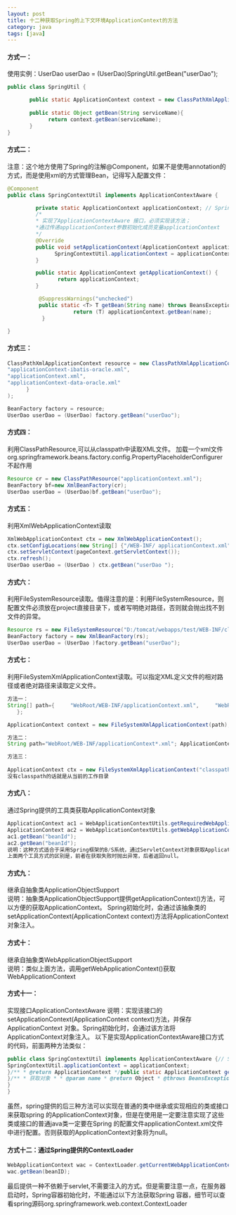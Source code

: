 ```yaml
---
layout: post
title: 十二种获取Spring的上下文环境ApplicationContext的方法
category: java
tags: [java]
---
```

#### 方式一：
使用实例：UserDao userDao = (UserDao)SpringUtil.getBean("userDao");
```java
public class SpringUtil {

       public static ApplicationContext context = new ClassPathXmlApplicationContext("applicationContext.xml");
 
       public static Object getBean(String serviceName){
             return context.getBean(serviceName);
       }
}
```
#### 方式二：
注意：这个地方使用了Spring的注解@Component，如果不是使用annotation的方式，而是使用xml的方式管理Bean，记得写入配置文件：
<bean id="springContextUtil" class="com.xxx.util.SpringContextUtil" singleton="true" />
```java
@Component
public class SpringContextUtil implements ApplicationContextAware {

         private static ApplicationContext applicationContext; // Spring应用上下文环境         
         /*          
         * 实现了ApplicationContextAware 接口，必须实现该方法；           
         *通过传递applicationContext参数初始化成员变量applicationContext          
         */
         @Override         
         public void setApplicationContext(ApplicationContext applicationContext) throws BeansException {
               SpringContextUtil.applicationContext = applicationContext;
         }

         public static ApplicationContext getApplicationContext() {
                return applicationContext;
         }

          @SuppressWarnings("unchecked")
          public static <T> T getBean(String name) throws BeansException {
                     return (T) applicationContext.getBean(name);
           }

}
```
####  方式三：
```java
ClassPathXmlApplicationContext resource = new ClassPathXmlApplicationContext(new String[]{       
"applicationContext-ibatis-oracle.xml",       
"applicationContext.xml",       
"applicationContext-data-oracle.xml"
      }
); 

BeanFactory factory = resource; 
UserDao userDao = (UserDao) factory.getBean("userDao");
```
#### 方式四：
利用ClassPathResource,可以从classpath中读取XML文件。
加载一个xml文件org.springframework.beans.factory.config.PropertyPlaceholderConfigurer不起作用
```java
Resource cr = new ClassPathResource("applicationContext.xml"); 
BeanFactory bf=new XmlBeanFactory(cr); 
UserDao userDao = (UserDao)bf.getBean("userDao");
```
#### 方式五：
利用XmlWebApplicationContext读取
```java
XmlWebApplicationContext ctx = new XmlWebApplicationContext(); 
ctx.setConfigLocations(new String[] {"/WEB-INF/ applicationContext.xml"); 
ctx.setServletContext(pageContext.getServletContext()); 
ctx.refresh(); 
UserDao userDao = (UserDao ) ctx.getBean("userDao ");
```
#### 方式六：
利用FileSystemResource读取。值得注意的是：利用FileSystemResource，则配置文件必须放在project直接目录下，或者写明绝对路径，否则就会抛出找不到文件的异常。
```java
Resource rs = new FileSystemResource("D:/tomcat/webapps/test/WEB-INF/classes/ applicationContext.xml"); 
BeanFactory factory = new XmlBeanFactory(rs); 
UserDao userDao = (UserDao )factory.getBean("userDao");
```
#### 方式七：
利用FileSystemXmlApplicationContext读取。可以指定XML定义文件的相对路径或者绝对路径来读取定义文件。
```java
方法一：
String[] path={     "WebRoot/WEB-INF/applicationContext.xml",     "WebRoot/WEB-INF/applicationContext_task.xml"
   }; 

ApplicationContext context = new FileSystemXmlApplicationContext(path);

方法二：
String path="WebRoot/WEB-INF/applicationContext*.xml"; ApplicationContext context = new FileSystemXmlApplicationContext(path);

方法三：
 
ApplicationContext ctx = new FileSystemXmlApplicationContext("classpath:地址");
没有classpath的话就是从当前的工作目录
```
#### 方式八：
通过Spring提供的工具类获取ApplicationContext对象 
```java
ApplicationContext ac1 = WebApplicationContextUtils.getRequiredWebApplicationContext(ServletContext sc);
ApplicationContext ac2 = WebApplicationContextUtils.getWebApplicationContext(ServletContext sc);
ac1.getBean("beanId");
ac2.getBean("beanId");
说明：这种方式适合于采用Spring框架的B/S系统，通过ServletContext对象获取ApplicationContext对象，然后在通过它获取需要的类实例。
上面两个工具方式的区别是，前者在获取失败时抛出异常，后者返回null。
```
#### 方式九：
继承自抽象类ApplicationObjectSupport  
说明：抽象类ApplicationObjectSupport提供getApplicationContext()方法，可以方便的获取ApplicationContext。 
Spring初始化时，会通过该抽象类的setApplicationContext(ApplicationContext context)方法将ApplicationContext 对象注入。
#### 方式十：
继承自抽象类WebApplicationObjectSupport  
说明：类似上面方法，调用getWebApplicationContext()获取WebApplicationContext  
#### 方式十一：
实现接口ApplicationContextAware 
说明：实现该接口的setApplicationContext(ApplicationContext context)方法，并保存ApplicationContext 对象。Spring初始化时，会通过该方法将ApplicationContext对象注入。 
以下是实现ApplicationContextAware接口方式的代码，前面两种方法类似：
```java
public class SpringContextUtil implements ApplicationContextAware {// Spring应用上下文环境private static ApplicationContext applicationContext;/** * 实现ApplicationContextAware接口的回调方法，设置上下文环境 * * @param applicationContext */public void setApplicationContext(ApplicationContext applicationContext) {
SpringContextUtil.applicationContext = applicationContext;
}/** * @return ApplicationContext */public static ApplicationContext getApplicationContext() {return applicationContext;
}/** * 获取对象 * * @param name * @return Object * @throws BeansException */public static Object getBean(String name) throws BeansException {return applicationContext.getBean(name);
}
}
```
虽然，spring提供的后三种方法可以实现在普通的类中继承或实现相应的类或接口来获取spring 的ApplicationContext对象，但是在使用是一定要注意实现了这些类或接口的普通java类一定要在Spring 的配置文件applicationContext.xml文件中进行配置。否则获取的ApplicationContext对象将为null。
#### 方式十二：通过Spring提供的ContextLoader
```java
WebApplicationContext wac = ContextLoader.getCurrentWebApplicationContext();
wac.getBean(beanID);
```
最后提供一种不依赖于servlet,不需要注入的方式。但是需要注意一点，在服务器启动时，Spring容器初始化时，不能通过以下方法获取Spring 容器，细节可以查看spring源码org.springframework.web.context.ContextLoader
